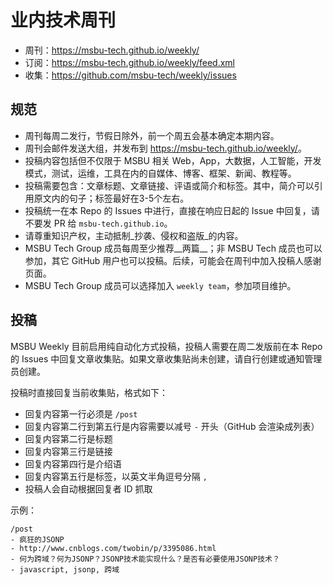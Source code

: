 # 业内技术周刊

* 周刊：<https://msbu-tech.github.io/weekly/>
* 订阅：<https://msbu-tech.github.io/weekly/feed.xml>
* 收集：<https://github.com/msbu-tech/weekly/issues>

## 规范

* 周刊每周二发行，节假日除外，前一个周五会基本确定本期内容。
* 周刊会邮件发送大组，并发布到 <https://msbu-tech.github.io/weekly/>。
* 投稿内容包括但不仅限于 MSBU 相关 Web，App，大数据，人工智能，开发模式，测试，运维，工具在内的自媒体、博客、框架、新闻、教程等。
* 投稿需要包含：文章标题、文章链接、评语或简介和标签。其中，简介可以引用原文内的句子；标签最好在3-5个左右。
* 投稿统一在本 Repo 的 Issues 中进行，直接在响应日起的 Issue 中回复，请不要发 PR 给 `msbu-tech.github.io`。
* 请尊重知识产权，主动抵制_抄袭、侵权和盗版_的内容。
* MSBU Tech Group 成员每周至少推荐__两篇__；非 MSBU Tech 成员也可以参加，其它 GitHub 用户也可以投稿。后续，可能会在周刊中加入投稿人感谢页面。
* MSBU Tech Group 成员可以选择加入 `weekly team`，参加项目维护。

## 投稿

MSBU Weekly 目前启用纯自动化方式投稿，投稿人需要在周二发版前在本 Repo 的 Issues 中回复文章收集贴。如果文章收集贴尚未创建，请自行创建或通知管理员创建。

投稿时直接回复当前收集贴，格式如下：

* 回复内容第一行必须是 `/post`
* 回复内容第二行到第五行是内容需要以减号 `-` 开头（GitHub 会渲染成列表）
* 回复内容第二行是标题
* 回复内容第三行是链接
* 回复内容第四行是介绍语
* 回复内容第五行是标签，以英文半角逗号分隔 `,`
* 投稿人会自动根据回复者 ID 抓取

示例：

```
/post
- 疯狂的JSONP
- http://www.cnblogs.com/twobin/p/3395086.html
- 何为跨域？何为JSONP？JSONP技术能实现什么？是否有必要使用JSONP技术？
- javascript, jsonp, 跨域
```